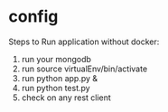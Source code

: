 # config

Steps to Run application without docker:
1. run your mongodb
2. run source virtualEnv/bin/activate
3. run python app.py &
4. run python test.py
5. check on any rest client
